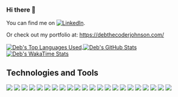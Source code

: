 <!-- <a href='https://debthecoderjohnson/'><img src='reactprogram.jpg' alt='react program' width=960px></a> -->

### Hi there 👋

<!-- Actual text -->

You can find me on [![LinkedIn][1.2]][1].

<!-- Icons -->

[1.2]: https://raw.githubusercontent.com/MartinHeinz/MartinHeinz/master/linkedin-3-16.png (LinkedIn icon without padding)

<!-- Links to your social media accounts -->

[1]: https://www.linkedin.com/in/deborah-r-johnson/

Or check out my portfolio at: https://debthecoderjohnson.com/

<a href="https://github.com/debjohnson33/debjohnson33">
  <img align="center" src="https://github-readme-stats.vercel.app/api/top-langs/?username=debjohnson33&hide=ruby&theme=dark" alt="Deb's Top Languages Used" />
</a>

<a href="https://github.com/debjohnson33/debjohnson33">
  <img align="center" src="https://github-readme-stats.vercel.app/api?username=debjohnson33&count_private=true&show_icons=true&theme=dark" alt="Deb's GitHub Stats" />
</a>
<!-- [![Readme Card](https://github-readme-stats.vercel.app/api/pin/?username=debjohnson33&repo=Hangman)](https://github.com/anuraghazra/github-readme-stats) -->

<a href="https://github.com/debjohnson33/debjohnson33">
  <img align="center" src="https://github-readme-stats.vercel.app/api/wakatime?username=debjohnson33&v=2&layout=compact&theme=dark" alt="
Deb's WakaTime Stats" />
</a>

## Technologies and Tools
![](https://img.shields.io/badge/-JavaScript-F7DF1E?logo=javascript&logoColor=white)
![](https://img.shields.io/badge/-React-61DAFB?logo=react&logoColor=white)
![](https://img.shields.io/badge/-HTML5-E34F26?logo=html5&logoColor=white)
![](https://img.shields.io/badge/-CSS3-1572B6?logo=css3&logoColor=white)
![](https://img.shields.io/badge/-Redux-764ABC?logo=redux&logoColor=white)
![](https://img.shields.io/badge/-jQuery-0769AD?logo=jquery&logoColor=white)
![](https://img.shields.io/badge/-NodeJS-339933?logo=node.js&logoColor=white)
![](https://img.shields.io/badge/-Express-000000?logo=express&logoColor=white)
![](https://img.shields.io/badge/-MySQL-4479A1?logo=mysql&logoColor=white)
![](https://img.shields.io/badge/-MongoDB-47A248?logo=mongodb&logoColor=white)
![](https://img.shields.io/badge/-PostgreSQL-336791?logo=postgresql&logoColor=white)
![](https://img.shields.io/badge/-SQLite-003B57?logo=sqlite&logoColor=white)
![](https://img.shields.io/badge/-Jest-C21325?logo=jest&logoColor=white)
![](https://img.shields.io/badge/-Heroku-430098?logo=heroku&logoColor=white)
![](https://img.shields.io/badge/-NGINX-009639?logo=nginx&logoColor=white)
![](https://img.shields.io/badge/-AWS-232F3E?logo=amazon-aws&logoColor=white)
![](https://img.shields.io/badge/-NewRelic-008C99?logo=new-relic&logoColor=white)
![](https://img.shields.io/badge/-VisualStudioCode-007ACC?logo=visual-studio-code&logoColor=white)
![](https://img.shields.io/badge/-Git-F05032?logo=git&logoColor=white)
![](https://img.shields.io/badge/-GitHub-181717?logo=github&logoColor=white)
![](https://img.shields.io/badge/-Trello-0079BF?logo=trello&logoColor=white)
![](https://img.shields.io/badge/-Slack-4A154B?logo=slack&logoColor=white)

<!--
**debjohnson33/debjohnson33** is a ✨ _special_ ✨ repository because its `README.md` (this file) appears on your GitHub profile.

Here are some ideas to get you started:

- 🔭 I’m currently working on ...
- 🌱 I’m currently learning ...
- 👯 I’m looking to collaborate on ...
- 🤔 I’m looking for help with ...
- 💬 Ask me about ...
- 📫 How to reach me: ...
- 😄 Pronouns: ...
- ⚡ Fun fact: ...
-->
